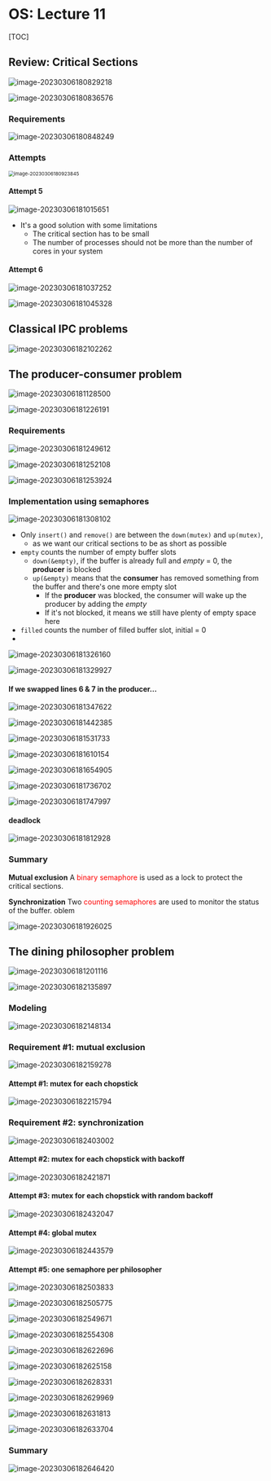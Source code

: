 # OS: Lecture 11

[TOC]

## Review: Critical Sections

![image-20230306180829218](./image-20230306180829218.png)

![image-20230306180836576](./image-20230306180836576.png)

### Requirements

![image-20230306180848249](./image-20230306180848249.png)

### Attempts

<img src="./image-20230306180923845.png" alt="image-20230306180923845" style="zoom:67%;" />

#### Attempt 5

![image-20230306181015651](./image-20230306181015651.png)

* It's a good solution with some limitations
    * The critical section has to be small
    * The number of processes should not be more than the number of cores in your system

#### Attempt 6

![image-20230306181037252](./image-20230306181037252.png)

![image-20230306181045328](./image-20230306181045328.png)

## Classical IPC problems

![image-20230306182102262](./image-20230306182102262.png)

## The producer-consumer problem

![image-20230306181128500](./image-20230306181128500.png)

![image-20230306181226191](./image-20230306181226191.png)

### Requirements

![image-20230306181249612](./image-20230306181249612.png)

![image-20230306181252108](./image-20230306181252108.png)

![image-20230306181253924](./image-20230306181253924.png)

### Implementation using semaphores

![image-20230306181308102](./image-20230306181308102.png)

* Only `insert()` and `remove()` are between the `down(mutex)` and `up(mutex)`, 
    * as we want our critical sections to be as short as possible
* `empty` counts the number of empty buffer slots
    * `down(&empty)`, if the buffer is already full and *empty* = 0, the **producer** is blocked
    * `up(&empty)` means that the **consumer** has removed something from the buffer and there's one more empty slot
        * If the **producer** was blocked, the consumer will wake up the producer by adding the *empty*
        * If it's not blocked, it means we still have plenty of empty space here
* `filled` counts the number of filled buffer slot, initial = 0
* 

![image-20230306181326160](./image-20230306181326160.png)

![image-20230306181329927](./image-20230306181329927.png)

#### If we swapped lines 6 & 7 in the producer…

![image-20230306181347622](./image-20230306181347622.png)

![image-20230306181442385](./image-20230306181442385.png)

![image-20230306181531733](./image-20230306181531733.png)

![image-20230306181610154](./image-20230306181610154.png)

![image-20230306181654905](./image-20230306181654905.png)

![image-20230306181736702](./image-20230306181736702.png)

![image-20230306181747997](./image-20230306181747997.png)

#### deadlock

![image-20230306181812928](./image-20230306181812928.png)

### Summary

**Mutual exclusion** 
A <span style='color:red'>binary semaphore</span> is used as a lock to protect the critical sections.

**Synchronization** 
Two <span style='color:red'>counting semaphores</span> are used to monitor the status of the buffer. oblem

![image-20230306181926025](./image-20230306181926025.png)



## The dining philosopher problem

![image-20230306181201116](./image-20230306181201116.png)

![image-20230306182135897](./image-20230306182135897.png)

### Modeling

![image-20230306182148134](./image-20230306182148134.png)



### Requirement #1: mutual exclusion

![image-20230306182159278](./image-20230306182159278.png)

#### Attempt #1: mutex for each chopstick

![image-20230306182215794](./image-20230306182215794.png)

### Requirement #2: synchronization

![image-20230306182403002](./image-20230306182403002.png)

#### Attempt #2: mutex for each chopstick with backoff

![image-20230306182421871](./image-20230306182421871.png)

#### Attempt #3: mutex for each chopstick with random backoff

![image-20230306182432047](./image-20230306182432047.png)

#### Attempt #4: global mutex

![image-20230306182443579](./image-20230306182443579.png)

#### Attempt #5: one semaphore per philosopher

![image-20230306182503833](./image-20230306182503833.png)

![image-20230306182505775](./image-20230306182505775.png)

![image-20230306182549671](./image-20230306182549671.png)

![image-20230306182554308](./image-20230306182554308.png)

![image-20230306182622696](./image-20230306182622696.png)

![image-20230306182625158](./image-20230306182625158.png)

![image-20230306182628331](./image-20230306182628331.png)

![image-20230306182629969](./image-20230306182629969.png)

![image-20230306182631813](./image-20230306182631813.png)

![image-20230306182633704](./image-20230306182633704.png)

### Summary

![image-20230306182646420](./image-20230306182646420.png)